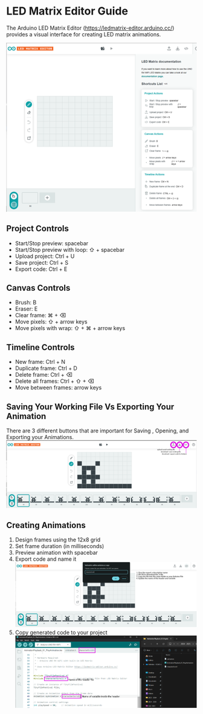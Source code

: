 # LED Matrix Editor Guide

The Arduino LED Matrix Editor (https://ledmatrix-editor.arduino.cc/) provides a visual interface for creating LED matrix animations.

![LED Matrix Editor](images/matrixEditor.png)

## Project Controls
- Start/Stop preview: spacebar
- Start/Stop preview with loop: ⇧ + spacebar
- Upload project: Ctrl + U
- Save project: Ctrl + S
- Export code: Ctrl + E

## Canvas Controls
- Brush: B
- Eraser: E
- Clear frame: ⌘ + ⌫
- Move pixels: ⇧ + arrow keys
- Move pixels with wrap: ⇧ + ⌘ + arrow keys

## Timeline Controls
- New frame: Ctrl + N
- Duplicate frame: Ctrl + D
- Delete frame: Ctrl + ⌫
- Delete all frames: Ctrl + ⇧ + ⌫
- Move between frames: arrow keys

## Saving Your Working File Vs Exporting Your Animation

There are 3 different buttons that are important for Saving , Opening, and Exporting your Animations. 
![down controls](images/downloadControls.png)


## Creating Animations
1. Design frames using the 12x8 grid
2. Set frame duration (in milliseconds)
3. Preview animation with spacebar
4. Export code and name it
![exportcontrols](images\downloadSteps.png)
5. Copy generated code to your project
![variables](images/variableNames.png)